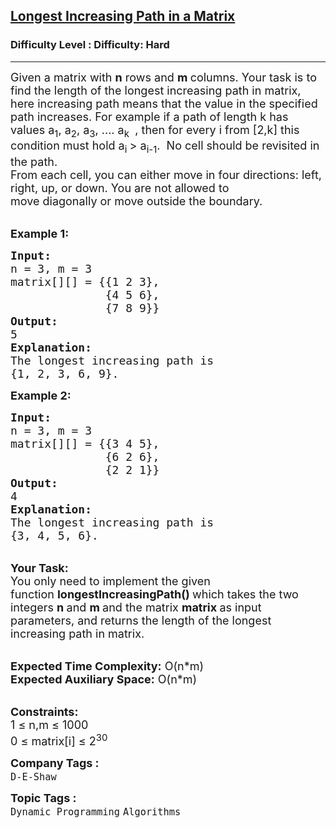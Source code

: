 <h2><a href="https://www.geeksforgeeks.org/problems/longest-increasing-path-in-a-matrix/1?itm_source=geeksforgeeks&itm_medium=article&itm_campaign=practice_card">Longest Increasing Path in a Matrix</a></h2><h3>Difficulty Level : Difficulty: Hard</h3><hr><div class="problems_problem_content__Xm_eO"><p><span style="font-size:18px">Given a matrix with <strong>n</strong> rows and <strong>m </strong>columns. Your task is to find the length of the longest increasing path in matrix, here increasing path means that the value in the specified path increases. For example if a path of length k has values a<sub>1</sub>, a<sub>2</sub>, a<sub>3</sub>, .... a<sub>k </sub>&nbsp;, then for every i from [2,k] this condition must hold a<sub>i&nbsp;</sub>&gt; a<sub>i-1</sub>.&nbsp; No cell should be revisited in the path.<br>
From each cell, you can either move in four directions: left, right, up, or down. You are not allowed to move&nbsp;diagonally&nbsp;or move&nbsp;outside the boundary.</span></p>

<p><br>
<span style="font-size:18px"><strong>Example 1</strong><strong>:</strong></span></p>

<pre><span style="font-size:18px"><strong>Input:
</strong>n = 3, m = 3
matrix[][] = {{1 2 3},
&nbsp;             {4 5 6},
&nbsp;             {7 8 9}}
<strong>Output: 
</strong>5<strong>
Explanation: 
</strong>The longest increasing path is 
{1, 2, 3, 6, 9}. </span>
</pre>

<p><span style="font-size:18px"><strong>Example 2</strong><strong>:</strong></span></p>

<pre><span style="font-size:18px"><strong>Input:
</strong>n = 3, m = 3
matrix[][] = {{3 4 5},
&nbsp;             {6 2 6},
&nbsp;             {2 2 1}}
<strong>Output: 
</strong>4<strong>
Explanation:
</strong>The longest increasing path is
{3, 4, 5, 6}.</span></pre>

<p><br>
<span style="font-size:18px"><strong>Your Task:</strong><br>
You only need to implement the given function&nbsp;<strong>longestIncreasingPath() </strong>which takes the two integers <strong>n&nbsp;</strong>and <strong>m&nbsp;</strong>and the matrix <strong>matrix </strong>as input parameters, and&nbsp;returns the length of the longest increasing path in matrix.</span></p>

<p><br>
<span style="font-size:18px"><strong>Expected Time Complexity:</strong>&nbsp;O(n*m)<br>
<strong>Expected Auxiliary Space:</strong>&nbsp;O(n*m)</span></p>

<p><br>
<span style="font-size:18px"><strong>Constraints:</strong><br>
1 ≤&nbsp;</span><span style="font-size:18px">n,m ≤ 1</span><span style="font-size:18px">000<br>
0 ≤&nbsp;</span><span style="font-size:18px">matrix[i] ≤&nbsp;</span><span style="font-size:18px">2<sup>30</sup></span></p>
</div><p><span style=font-size:18px><strong>Company Tags : </strong><br><code>D-E-Shaw</code>&nbsp;<br><p><span style=font-size:18px><strong>Topic Tags : </strong><br><code>Dynamic Programming</code>&nbsp;<code>Algorithms</code>&nbsp;